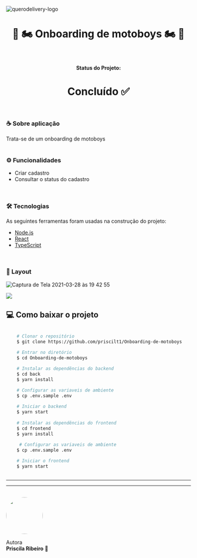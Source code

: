 
![querodelivery-logo](https://user-images.githubusercontent.com/58517014/112769964-7f950280-8ffa-11eb-8d6e-89f180e793e1.png)

<h1 align="center"> 💜 🏍  Onboarding de motoboys 🏍 💜 </h1>
<br>

<h4 align="center"> 
   Status do Projeto: <b> <h1>  Concluído ✅</h1> </b>
</h4>
<br>

<h3> ☕ Sobre aplicação </h3>
Trata-se de um onboarding de motoboys
<br>
<br>

<h3> ⚙️ Funcionalidades </h3>

<ul>

<li>Criar cadastro</li>

<li>Consultar o status do cadastro</li>

</ul>
<br>

<h3>🛠 Tecnologias </h3>

As seguintes ferramentas foram usadas na construção do projeto:

- [Node.js](https://nodejs.org/en/)
- [React](https://pt-br.reactjs.org/)
- [TypeScript](https://www.typescriptlang.org/)

<br>
<h3>🎨 Layout </h3>

![Captura de Tela 2021-03-28 às 19 42 55](https://user-images.githubusercontent.com/58517014/112770613-d3edb180-8ffd-11eb-87b1-d2a693b5ff34.png)

<img src="https://user-images.githubusercontent.com/58517014/112770460-2ed2d900-8ffd-11eb-88bb-0af0ec3fa5b8.png">


## 💻 Como baixar o projeto

```bash

    # Clonar o repositório
    $ git clone https://github.com/priscilt1/Onboarding-de-motoboys

    # Entrar no diretório
    $ cd Onboarding-de-motoboys

    # Instalar as dependências do backend
    $ cd back
    $ yarn install
    
    # Configurar as variaveis de ambiente
    $ cp .env.sample .env

    # Iniciar o backend
    $ yarn start
    
    # Instalar as dependências do frontend
    $ cd frontend
    $ yarn install
    
     # Configurar as variaveis de ambiente
    $ cp .env.sample .env

    # Iniciar o frontend
    $ yarn start
    
```

---

________________________________
<br>

 <img style="border-radius: 50%;" src="https://avatars2.githubusercontent.com/u/58517014?s=460&u=f92dd89c212d6fab1a67a1ca201511a1e2ba18e9&v=4" width="100px;" alt=""/>
 <br />
 


Autora  <br> <b>Priscila Ribeiro</b> 💙

